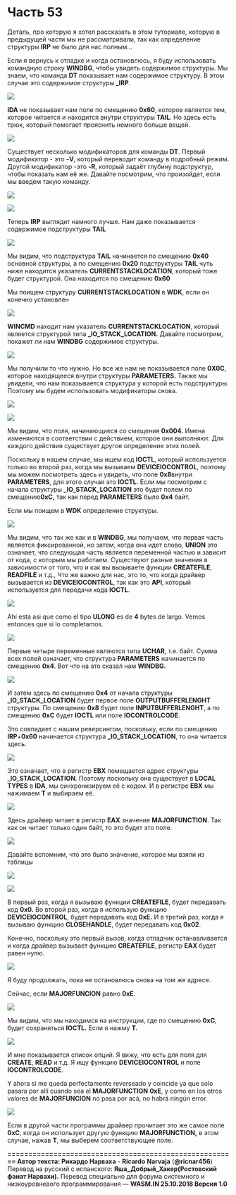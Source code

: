 # Часть 53

Деталь, про которую я хотел рассказать в этом туториале, которую в предыдущей части мы не рассматривали, так как определение структуры **IRP** не было для нас полным...

Если я вернусь к отладке и когда остановлюсь, я буду использовать командную строку **WINDBG**, чтобы увидеть содержимое структуры. Мы знаем, что команда **DT** показывает нам содержимое структуру. В этом случае это содержимое структуры **\_IRP**.

![](.gitbook/assets/53/01.png)

**IDA** не показывает нам поле по смещению **0x60**, которое является тем, которое читается и находится внутри структуры **TAIL**. Но здесь есть трюк, который помогает прояснить немного больше вещей.

![](.gitbook/assets/53/02.png)

Существует несколько модификаторов для команды **DT**. Первый модификатор - это **-V**, который переводит команду в подробный режим. Другой модификатор -это **-R**, который задаёт глубину подструктур, чтобы показать нам её же. Давайте посмотрим, что произойдет, если мы введем такую команду.

![](.gitbook/assets/53/03.png)

![](.gitbook/assets/53/04.png)

Теперь **IRP** выглядит намного лучше. Нам даже показывается содержимое подструктуры **TAIL**

![](.gitbook/assets/53/05.png)

Мы видим, что подструктура **TAIL** начинается по смещению **0x40** основной структуры, а по смещению **0x20** подструктуры **TAIL** чуть ниже находится указатель **CURRENTSTACKLOCATION**, который тоже будет структурой. Она находится по смещению **0x60**

Мы поищем структуру **CURRENTSTACKLOCATION** в **WDK**, если он конечно установлен

![](.gitbook/assets/53/06.png)

**WINCMD** находит нам указатель **CURRENTSTACKLOCATION**, который является структурой типа **\_IO\_STACK\_LOCATION.** Давайте посмотрим, покажет ли нам **WINDBG** содержимое структуры.

![](.gitbook/assets/53/07.png)

Мы получили то что нужно. Но все же нам не показывается поле **0X0C**, которое находящееся внутри структуры **PARAMETERS.** Также мы увидели, что нам показывается структура у которой есть подструктуры. Поэтому мы будем использовать модификаторы снова.

![](.gitbook/assets/53/08.png)

![](.gitbook/assets/53/09.png)

Мы видим, что поля, начинающиеся со смещения **0x004.** Имена изменяются в соответствии с действием, которое они выполняют. Для каждого действия существует другое определение этих полей.

Поскольку в нашем случае, мы ищем код **IOCTL**, который используется только во второй раз, когда мы вызываем **DEVICEIOCONTROL**, поэтому мы можем посмотреть здесь и увидеть, что поле **0x8**внутри **PARAMETERS**, для этого случая это **IOCTL**. Если мы посмотрим с начала структуры **\_IO\_STACK\_LOCATION** это будет полем по смещению**0xC,** так как перед **PARAMETERS** было **0x4** байт.

Если мы поищем в **WDK** определение структуры.

![](.gitbook/assets/53/10.png)

Мы видим, что так же как и в **WINDBG**, мы получаем, что первая часть является фиксированной, но затем, когда она идет слово, **UNION** это означает, что следующая часть является переменной частью и зависит от кода, с которым мы работаем. Существуют разные значения в зависимости от того, что и как вы вызываете функции **CREATEFILE**, **READFILE** и т.д., Что же важно для нас, это то, что когда драйвер вызывается из **DEVICEIOCONTROL**, так как это **API**, который используется для передачи кода **IOCTL**.

![](.gitbook/assets/53/11.png)

Ahí esta asi que como el tipo **ULONG** es de **4** bytes de largo. Vemos entonces que si lo completamos.

![](.gitbook/assets/53/12.png)

Первые четыре переменные являются типа **UCHAR**, т.е. байт. Сумма всех полей означает, что структура **PARAMETERS** начинается по смещению **0x4**. Вот что на это сказал нам **WINDBG.**

![](.gitbook/assets/53/13.png)

И затем здесь по смещению **0x4** от начала структуры **\_IO\_STACK\_LOCATION** будет первое поле **OUTPUTBUFFERLENGHT** структуры. По смещению **0x8** будет поле **INPUTBUFFERLENGHT**, а по смещению **0xC** будет **IOCTL** или поле **IOCONTROLCODE**.

Это совпадает с нашим реверсингом, поскольку, если по смещению **IRP**+**0x60** начинается структура **\_IO\_STACK\_LOCATION**, то она читается здесь.

![](.gitbook/assets/53/14.png)

Это означает, что в регистр **EBX** помещается адрес структуры **\_IO\_STACK\_LOCATION**. Поэтому поскольку она существует в **LOCAL** **TYPES** в **IDA**, мы синхронизируем её с кодом. И в регистре **EBX** мы нажимаем **T** и выбираем её.

![](.gitbook/assets/53/15.png)

Здесь драйвер читает в регистр **EAX** значение **MAJORFUNCTION**. Так как он читает только один байт, то это будет это поле.

![](.gitbook/assets/53/16.png)

Давайте вспомним, что это было значение, которое мы взяли из таблицы

![](.gitbook/assets/53/17.png)

![](.gitbook/assets/53/18.png)

В первый раз, когда я вызываю функции **CREATEFILE**, будет передавать код **0x0.** Во второй раз, когда я использую функцию **DEVICEIOCONTROL**, будет передавать код **0xE.** И в третий раз, когда я вызываю функцию **CLOSEHANDLE**, будет передавать код **0x02**.

Конечно, поскольку это первый вызов, когда отладчик останавливается и когда драйвер вызывает функцию **CREATEFILE**, регистр **EAX** будет равен нулю.

![](.gitbook/assets/53/19.png)

Я буду продолжать, пока не остановлюсь снова на том же адресе.

Сейчас, если **MAJORFUNCION** равно **0xE**.

![](.gitbook/assets/53/20.png)

Мы видим, что мы находимся на инструкции, где по смещению **0xC**, будет сохраняться **IOCTL.** Если я нажму **T.**

![](.gitbook/assets/53/21.png)

И мне показывается список опций. Я вижу, что есть для поля для **CREATE**, **READ** и т.д. Я ищу функцию **DEVICEIOCONTROL** и поле **IOCONTROLCODE**.

Y ahora si me queda perfectamente reverseado y coincide ya que solo pasara por alli cuando sea el **MAJORFUNCTION** **0xE**, y como en los otros valores de **MAJORFUNCION** no pasa por acá, no habrá ningún error.

![](.gitbook/assets/53/22.png)

Если в другой части программы драйвер прочитает это же самое поле **0xC**, когда он использует другую функцию **MAJORFUNCTION,** в этом случае, нажав **T**, мы выберем соответствующее поле.

**=======================================================
Автор текста: Рикардо Нарваха** - **Ricardo** **Narvaja** \(**@ricnar456**\)
Перевод на русский с испанского: **Яша\_Добрый\_Хакер\(Ростовский фанат Нарвахи\).**
Перевод специально для форума системного и низкоуровневого программирования — **WASM.IN
25.10.2018
Версия 1.0**
